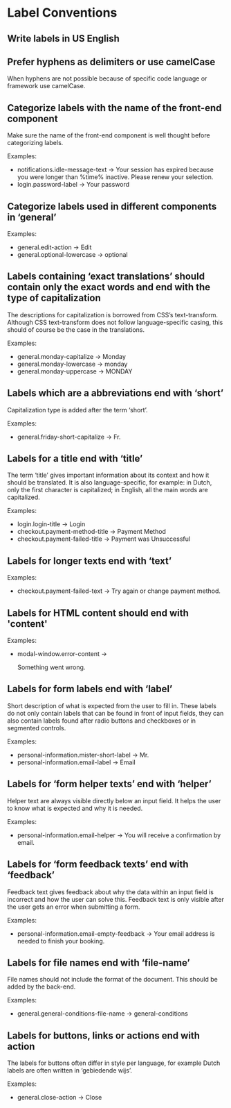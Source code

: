 # Label Conventions

## Write labels in US English

## Prefer hyphens as delimiters or use camelCase

When hyphens are not possible because of specific code language or framework use camelCase.

## Categorize labels with the name of the front-end component

Make sure the name of the front-end component is well thought before categorizing labels.

Examples:

- notifications.idle-message-text -> Your session has expired because you were longer than %time% inactive. Please renew your selection.
- login.password-label -> Your password

## Categorize labels used in different components in ‘general’

Examples:

- general.edit-action -> Edit
- general.optional-lowercase -> optional

## Labels containing ‘exact translations’ should contain only the exact words and end with the type of capitalization

The descriptions for capitalization is borrowed from CSS’s text-transform. Although CSS text-transform does not follow language-specific casing, this should of course be the case in the translations.

Examples:

- general.monday-capitalize -> Monday
- general.monday-lowercase -> monday
- general.monday-uppercase -> MONDAY

## Labels which are a abbreviations end with ‘short’

Capitalization type is added after the term ‘short’.

Examples:

- general.friday-short-capitalize -> Fr.

## Labels for a title end with ‘title’

The term ‘title’ gives important information about its context and how it should be translated. It is also language-specific, for example: in Dutch, only the first character is capitalized; in English, all the main words are capitalized.

Examples:

- login.login-title -> Login
- checkout.payment-method-title -> Payment Method
- checkout.payment-failed-title -> Payment was Unsuccessful

## Labels for longer texts end with ‘text’

Examples:

- checkout.payment-failed-text -> Try again or change payment method.

## Labels for HTML content should end with 'content'

Examples:

- modal-window.error-content -> <p>Something went wrong.</p>

## Labels for form labels end with ‘label’

Short description of what is expected from the user to fill in. These labels do not only contain labels that can be found in front of input fields, they can also contain labels found after radio buttons and checkboxes or in segmented controls.

Examples:

- personal-information.mister-short-label -> Mr.
- personal-information.email-label -> Email

## Labels for ‘form helper texts’ end with ‘helper’

Helper text are always visible directly below an input field. It helps the user to know what is expected and why it is needed.

Examples:

- personal-information.email-helper -> You will receive a confirmation by email.

## Labels for ‘form feedback texts’ end with ‘feedback’

Feedback text gives feedback about why the data within an input field is incorrect and how the user can solve this. Feedback text is only visible after the user gets an error when submitting a form.

Examples:

- personal-information.email-empty-feedback -> Your email address is needed to finish your booking.

## Labels for file names end with ‘file-name’

File names should not include the format of the document. This should be added by the back-end.

Examples:

- general.general-conditions-file-name -> general-conditions

## Labels for buttons, links or actions end with action

The labels for buttons often differ in style per language, for example Dutch labels are often written in ‘gebiedende wijs’.

Examples:

- general.close-action -> Close
